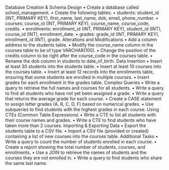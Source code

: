 Database Creation & Schema Design • Create a database called school_management. • Create the following tables: • students: student_id (INT, PRIMARY KEY), first_name, last_name, dob, email, phone_number. • courses: course_id (INT, PRIMARY KEY), course_name, course_code, credits. • enrollments: enrollment_id (INT, PRIMARY KEY), student_id (INT), course_id (INT), enrollment_date. • grades: grade_id (INT, PRIMARY KEY), enrollment_id (INT), grade.
Alterations and Modifications • Add a column address to the students table. • Modify the course_name column in the courses table to be of type VARCHAR(100). • Change the position of the credits column to be right after the course_code in the courses table. • Rename the dob column in students to date_of_birth.
Data Insertion • Insert at least 30 students into the students table. • Insert at least 10 courses into the courses table. • Insert at least 12 records into the enrollments table, ensuring that some students are enrolled in multiple courses. • Insert grades for each enrollment in the grades table.
Complex Queries • Write a query to retrieve the full names and courses for all students. • Write a query to find all students who have not yet been assigned a grade. • Write a query that returns the average grade for each course. • Create a CASE statement to assign letter grades (A, B, C, D, F) based on numerical grades. • Use subqueries to find students with the highest grades in each course.
Using CTEs (Common Table Expressions) • Write a CTE to list all students with their course names and grades. • Write a CTE to find students who have taken more than 2 courses.
Importing & Exporting Data • Export the students table to a CSV file. • Import a CSV file (provided or created) containing a list of new courses into the courses table.
Additional Tasks • Write a query to count the number of students enrolled in each course. • Create a report showing the total number of students, courses, and enrollments. • Use a JOIN to retrieve the names of students and the courses they are not enrolled in. • Write a query to find students who share the same last name.
